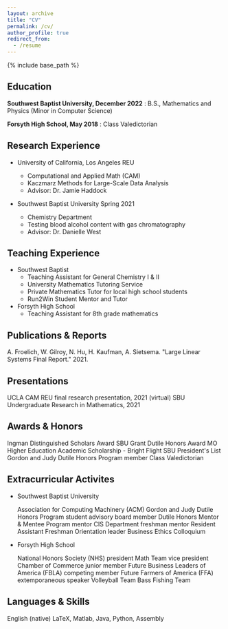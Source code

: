 ```yaml
---
layout: archive
title: "CV"
permalink: /cv/
author_profile: true
redirect_from:
  - /resume
---
```


{% include base_path %}

## Education
**Southwest Baptist University, December 2022**
: B.S., Mathematics and Physics (Minor in Computer Science)

**Forsyth High School, May 2018**
: Class Valedictorian

## Research Experience
* University of California, Los Angeles REU
  * Computational and Applied Math (CAM)
  * Kaczmarz Methods for Large-Scale Data Analysis
  * Advisor: Dr. Jamie Haddock

* Southwest Baptist University              Spring 2021
  * Chemistry Department
  * Testing blood alcohol content with gas chromatography
  * Advisor: Dr. Danielle West
  
## Teaching Experience
* Southwest Baptist
    * Teaching Assistant for General Chemistry I & II
    * University Mathematics Tutoring Service
    * Private Mathematics Tutor for local high school students
    * Run2Win Student Mentor and Tutor
* Forsyth High School
    * Teaching Assistant for 8th grade mathematics

## Publications & Reports
  A. Froelich, W. Gilroy, N. Hu, H. Kaufman, A. Sietsema. "Large Linear Systems Final Report." 2021.
  
## Presentations

  UCLA CAM REU final research presentation, 2021 (virtual)
  SBU Undergraduate Research in Mathematics, 2021

## Awards & Honors

Ingman Distinguished Scholars Award 
SBU Grant
Dutile Honors Award
MO Higher Education Academic Scholarship - Bright Flight
SBU President's List
Gordon and Judy Dutile Honors Program member
Class Valedictorian

## Extracurricular Activites
* Southwest Baptist University

    Association for Computing Machinery (ACM)
    Gordon and Judy Dutile Honors Program student advisory board member
    Dutile Honors Mentor & Mentee Program mentor
    CIS Department freshman mentor
    Resident Assistant
    Freshman Orientation leader
    Business Ethics Colloquium
* Forsyth High School

    National Honors Society (NHS) president
    Math Team vice president
    Chamber of Commerce junior member
    Future Business Leaders of America (FBLA) competing member
    Future Farmers of America (FFA) extemporaneous speaker
    Volleyball Team
    Bass Fishing Team

## Languages & Skills
  English (native)
  LaTeX, Matlab, Java, Python, Assembly
